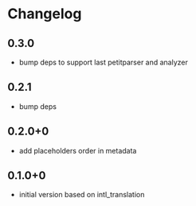 # Changelog

## 0.3.0
 * bump deps to support last petitparser and analyzer

## 0.2.1
 * bump deps

## 0.2.0+0
  * add placeholders order in metadata

## 0.1.0+0
  * initial version based on intl_translation
